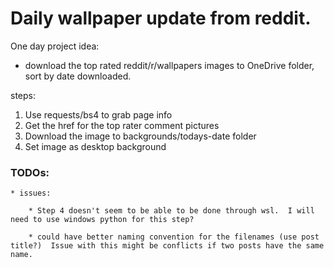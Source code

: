# Daily wallpaper update from reddit.

One day project idea:

- download the top rated reddit/r/wallpapers images to OneDrive folder, sort by date downloaded.


steps:
1. Use requests/bs4 to grab page info
2. Get the href for the top rater comment pictures
3. Download the image to backgrounds/todays-date folder
4. Set image as desktop background


### TODOs:

	* issues:

		* Step 4 doesn't seem to be able to be done through wsl.  I will need to use windows python for this step?

		* could have better naming convention for the filenames (use post title?)  Issue with this might be conflicts if two posts have the same name. 
